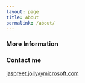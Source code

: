 ```yaml
---
layout: page
title: About
permalink: /about/
---
```

### More Information

### Contact me

[jaspreet.jolly@microsoft.com](mailto:jaspreet.jolly@microsoft.com)
